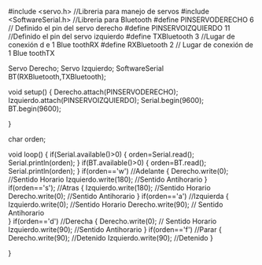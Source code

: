 #include <servo.h> //Libreria para manejo de servos
#include <SoftwareSerial.h> //Libreria para Bluetooth
#define PINSERVODERECHO 6 // Definido el pin del servo derecho
#define PINSERVOIZQUIERDO 11 //Definido el pin del servo izquierdo
#define TXBluetooth 3 //Lugar de conexión d e 1 Blue toothRX
#define RXBluetooth 2 // Lugar de conexión de 1 Blue toothTX

Servo Derecho;
Servo Izquierdo;
SoftwareSerial BT(RXBluetooth,TXBluetooth);


void setup() {
  Derecho.attach(PINSERVODERECHO);
  Izquierdo.attach(PINSERVOIZQUIERDO);
  Serial.begin(9600);
  BT.begin(9600);
 
}

char orden;


void loop() {
  if(Serial.available()>0)
  {
    orden=Serial.read();
    Serial.println(orden);
  }
  if(BT.available()>0)
  {
    orden=BT.read();
    Serial.println(orden);
  }
  if(orden=='w') //Adelante
  {
    Derecho.write(0); //Sentido Horario 
    Izquierdo.write(180); //Sentido Antihorario
  }
  if(orden=='s'); //Atras
  {
    Izquierdo.write(180); //Sentido Horario
    Derecho.write(0); //Sentido Antihorario
  }
  if(orden=='a') //Izquierda
  {
    Izquierdo.write(0); //Sentido Horario
    Derecho.write(90); // Sentido Antihorario  
  }
  if(orden=='d') //Derecha 
  {
    Derecho.write(0); // Sentido Horario
    Izquierdo.write(90); //Sentido Antihorario 
  }
  if(orden=='f') //Parar
  {
    Derecho.write(90); //Detenido
    Izquierdo.write(90); //Detenido
  }
    
} 

